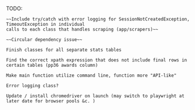 TODO:

    ~~Include try/catch with error logging for SessionNotCreatedException, TimeoutException in individual
    calls to each class that handles scraping (app/scrapers)~~

    ~~Circular dependency issue~~

    Finish classes for all separate stats tables

    Find the correct xpath expression that does not include final rows in certain tables (pp36 awards column)

    Make main function utilize command line, function more "API-like"

    Error logging class?

    Update / install chromedriver on launch (may switch to playwright at later date for browser pools &c. )

